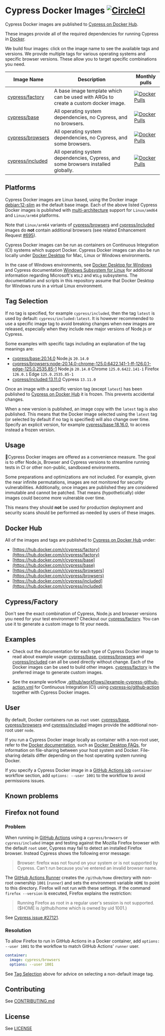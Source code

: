 # Cypress Docker Images [![CircleCI](https://circleci.com/gh/cypress-io/cypress-docker-images/tree/master.svg?style=svg)](https://circleci.com/gh/cypress-io/cypress-docker-images/tree/master)

Cypress Docker images are published to [Cypress on Docker Hub](https://hub.docker.com/u/cypress).

These images provide all of the required dependencies for running Cypress in [Docker](https://docs.docker.com/guides/docker-overview/).

We build four images: click on the image name to see the available tags and versions. We provide multiple tags for various operating systems and specific browser versions. These allow you to target specific combinations you need.

| Image Name                                                     | Description                                                                        | Monthly pulls                                                                                                                         |
| -------------------------------------------------------------- | ---------------------------------------------------------------------------------- | ------------------------------------------------------------------------------------------------------------------------------------- |
| [cypress/factory](https://hub.docker.com/r/cypress/factory/)   | A base image template which can be used with ARGs to create a custom docker image. | [![Docker Pulls](https://img.shields.io/docker/pulls/cypress/factory.svg?maxAge=604800)](https://hub.docker.com/r/cypress/factory/)   |
| [cypress/base](https://hub.docker.com/r/cypress/base/)         | All operating system dependencies, no Cypress, and no browsers.                    | [![Docker Pulls](https://img.shields.io/docker/pulls/cypress/base.svg?maxAge=604800)](https://hub.docker.com/r/cypress/base/)         |
| [cypress/browsers](https://hub.docker.com/r/cypress/browsers/) | All operating system dependencies, no Cypress, and some browsers.                  | [![Docker Pulls](https://img.shields.io/docker/pulls/cypress/browsers.svg?maxAge=604800)](https://hub.docker.com/r/cypress/browsers/) |
| [cypress/included](https://hub.docker.com/r/cypress/included/) | All operating system dependencies, Cypress, and some browsers installed globally.  | [![Docker Pulls](https://img.shields.io/docker/pulls/cypress/included.svg?maxAge=604800)](https://hub.docker.com/r/cypress/included/) |

## Platforms

Cypress Docker images are Linux based, using the Docker image [debian:12-slim](https://hub.docker.com/_/debian) as the default base image. Each of the above listed Cypress Docker images is published with [multi-architecture](https://docs.docker.com/contribute/style/terminology/#multi-architecture--multi-arch) support for `Linux/amd64` and `Linux/arm64` platforms.

Note that `Linux/arm64` variants of [cypress/browsers](./browsers/) and [cypress/included](./included/) images do **not** contain additional browsers (see related Enhancement Request [#695](https://github.com/cypress-io/cypress-docker-images/issues/695)).

Cypress Docker images can be run as containers on Continuous Integration (CI) systems which support Docker. Cypress Docker images can also be run locally under [Docker Desktop](https://docs.docker.com/desktop/) for Mac, Linux or Windows environments.

In the case of Windows environments, see [Docker Desktop for Windows](https://docs.docker.com/desktop/install/windows-install/) and Cypress documentation [Windows Subsystem for Linux](https://on.cypress.io/guides/references/advanced-installation#Windows-Subsystem-for-Linux) for additional information regarding Microsoft's `WSL2` and `WSLg` subsystems. The documentation and scripts in this repository assume that Docker Desktop for Windows runs in a virtual Linux environment.

## Tag Selection

If no tag is specified, for example `cypress/included`, then the tag `latest` is used by default: `cypress/included:latest`. It is however recommended to use a specific image tag to avoid breaking changes when new images are released, especially when they include new major versions of Node.js or Cypress.

Some examples with specific tags including an explanation of the tag meanings are:

- [cypress/base:20.14.0](https://hub.docker.com/layers/cypress/base/20.14.0/images/sha256-ed706ff91fb0642b34422c65d53ee3ad079a03b86c30e7de42a4c15f7d7bb17d)
  Node.js `20.14.0`
- [cypress/browsers:node-20.14.0-chrome-125.0.6422.141-1-ff-126.0.1-edge-125.0.2535.85-1](https://hub.docker.com/layers/cypress/browsers/node-20.14.0-chrome-125.0.6422.141-1-ff-126.0.1-edge-125.0.2535.85-1/images/sha256-a8b9c0a4d9b0bb1ca2ebfe1afbf829f248dd73617438a89e65c0e7d842ac7ec6)
  Node.js `20.14.0`
  Chrome `125.0.6422.141-1`
  Firefox `126.0.1`
  Edge `125.0.2535.85-1`
- [cypress/included:13.11.0](https://hub.docker.com/layers/cypress/included/13.11.0/images/sha256-20ee9650d920abc422b62c039d2b1a11b415f0ac19a84bc17f4da0c7d2f77a2d)
  Cypress `13.11.0`

Once an image with a specific version tag (except `latest`) has been published to [Cypress on Docker Hub](https://hub.docker.com/u/cypress) it is frozen. This prevents accidental changes.

When a new version is published, an image copy with the `latest` tag is also published. This means that the Docker image selected using the `latest` tag (or selected by default if no tag is specified) will also change over time. Specify an explicit version, for example [cypress/base:18.16.0](https://hub.docker.com/layers/cypress/base/18.16.0/images/sha256-d00c441748e2f1b79d4002bddafe6628f9f9f5458a8a3c66697e622600dc5ad5), to access instead a frozen version.

## Usage

📍Cypress Docker images are offered as a convenience measure. The goal is to offer Node.js, Browser and Cypress versions to streamline running tests in CI or other non-public, sandboxed environments.

Some preparations and optimizations are not included. For example, given the near infinite permutations, images are not monitored for security vulnerabilities. Additionally, once images are published they are considered immutable and cannot be patched. That means (hypothetically) older images could become more vulnerable over time.

This means they should **not** be used for production deployment and security scans should be performed as-needed by users of these images.

## Docker Hub

All of the images and tags are published to [Cypress on Docker Hub](https://hub.docker.com/u/cypress) under:

- [https://hub.docker.com/r/cypress/factory](https://hub.docker.com/r/cypress/factory)
- [https://hub.docker.com/r/cypress/base](https://hub.docker.com/r/cypress/base)
- [https://hub.docker.com/r/cypress/browsers](https://hub.docker.com/r/cypress/browsers)
- [https://hub.docker.com/r/cypress/included](https://hub.docker.com/r/cypress/included)

## Cypress/Factory

Don't see the exact combination of Cypress, Node.js and browser versions you need for your test environment? Checkout our [cypress/factory](factory). You can use it to generate a custom image to fit your needs.

## Examples

- Check out the documentation for each type of Cypress Docker image to read about example usage: [cypress/base](./base/README.md), [cypress/browsers](./browsers/README.md) and [cypress/included](./included/README.md) can all be used directly without change. Each of the Docker images can be used to build other images. [cypress/factory](./factory/README.md) is the preferred image to generate custom images.

- See the example workflow [.github/workflows//example-cypress-github-action.yml](./.github/workflows/example-cypress-github-action.yml) for Continuous Integration (CI) using [cypress&#8209;io/github&#8209;action](https://github.com/cypress-io/github-action) together with Cypress Docker images.

## User

By default, Docker containers run as `root` user. [cypress/base](./base/README.md), [cypress/browsers](./browsers/README.md) and [cypress/included](./included/README.md) images provide the additional non-root user `node`.

If you run a Cypress Docker image locally as container with a non-root user, refer to the [Docker documentation](https://docs.docker.com/), such as [Docker Desktop FAQs](https://docs.docker.com/desktop/), for information on file-sharing between your host system and Docker. File-sharing details differ depending on the host operating system running Docker.

If you specify a Cypress Docker image in a [GitHub Actions job](https://docs.github.com/en/actions/using-jobs/running-jobs-in-a-container) `container` workflow section, add `options: --user 1001` to the workflow to avoid permissions issues.

## Known problems

## Firefox not found

### Problem

When running in [GitHub Actions](https://docs.github.com/en/actions) using a `cypress/browsers` or `cypress/included` image and testing against the Mozilla Firefox browser with the default `root` user, Cypress may fail to detect an installed Firefox browser. Instead Cypress shows the following error message:

> Browser: firefox was not found on your system or is not supported by Cypress.
> Can't run because you've entered an invalid browser name.

The [GitHub Actions Runner](https://github.com/actions/runner) creates the `/github/home` directory with non-root ownership `1001` (`runner`) and sets the environment variable `HOME` to point to this directory. Firefox will not run with these settings. If the command `firefox --version` is executed, Firefox explains the restriction:

> Running Firefox as root in a regular user's session is not supported. ($HOME is /github/home which is owned by uid 1001.)

See [Cypress issue #27121](https://github.com/cypress-io/cypress/issues/27121).

### Resolution

To allow Firefox to run in GitHub Actions in a Docker container, add `options: --user 1001` to the workflow to match GitHub Actions' `runner` user.

```yml
container:
  image: cypress/browsers
  options: --user 1001
```

See [Tag Selection](#tag-selection) above for advice on selecting a non-default image tag.

## Contributing

See [CONTRIBUTING.md](CONTRIBUTING.md)

## License

See [LICENSE](LICENSE)
